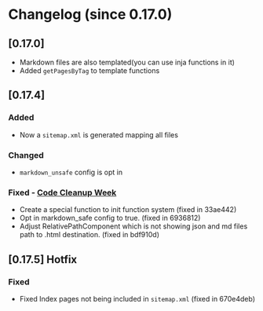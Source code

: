 # Changelog (since 0.17.0)

## [0.17.0]

- Markdown files are also templated(you can use inja functions in it)
- Added `getPagesByTag` to template functions

## [0.17.4]

### Added

- Now a `sitemap.xml` is generated mapping all files

### Changed

- `markdown_unsafe` config is opt in

### Fixed - [Code Cleanup Week](https://github.com/Yrds/cppaper/issues/8)
- Create a special function to init function system (fixed in 33ae442)
- Opt in markdown_safe config to true. (fixed in 6936812)
- Adjust RelativePathComponent which is not showing json and md files path to .html destination. (fixed in bdf910d)

## [0.17.5] Hotfix

### Fixed

- Fixed Index pages not being included in `sitemap.xml` (fixed in 670e4deb)
